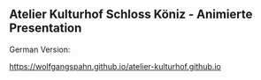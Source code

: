 ## Atelier Kulturhof Schloss Köniz -  Animierte Presentation

German Version:

https://wolfgangspahn.github.io/atelier-kulturhof.github.io 



